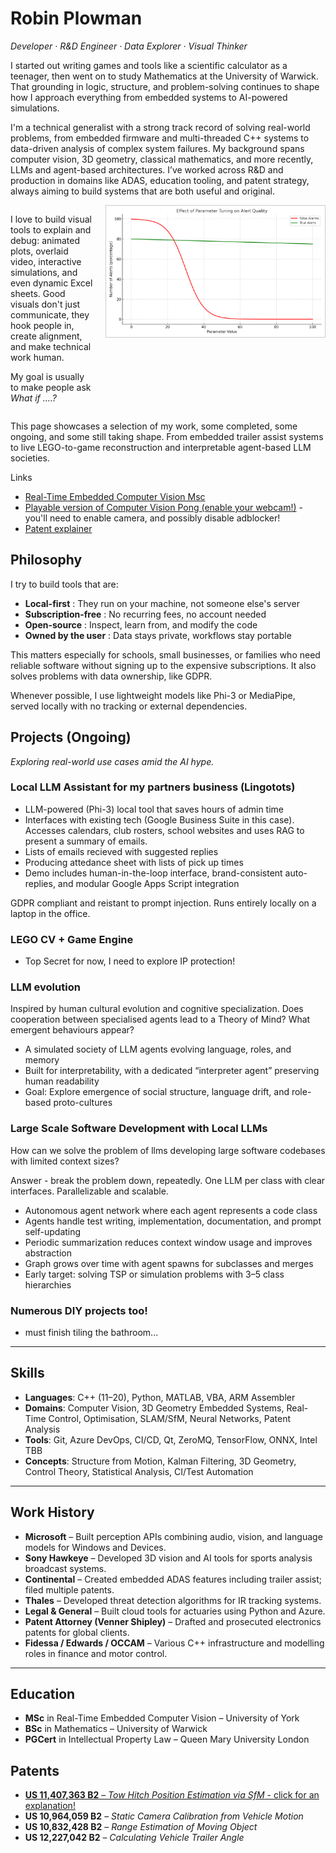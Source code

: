 # Robin Plowman

*Developer · R\&D Engineer · Data Explorer · Visual Thinker*

I started out writing games and tools like a scientific calculator as a teenager, then went on to study Mathematics at the University of Warwick. That grounding in logic, structure, and problem-solving continues to shape how I approach everything from embedded systems to AI-powered simulations.

I'm a technical generalist with a strong track record of solving real-world problems, from embedded firmware and multi-threaded C++ systems to data-driven analysis of complex system failures. My background spans computer vision, 3D geometry, classical mathematics, and more recently, LLMs and agent-based architectures. I’ve worked across R&D and production in domains like ADAS, education tooling, and patent strategy, always aiming to build systems that are both useful and original.


<div style="display: flex; align-items: flex-start;">
  <div style="flex: 1; padding-right: 20px;">
  <p></p>
    <p>I love to build visual tools to explain and debug: animated plots, overlaid video, interactive simulations, and even dynamic Excel sheets. Good visuals don't just communicate, they hook people in, create alignment, and make technical work human.</p>
    <p>My goal is usually to make people ask <i>What if ....?</i></p>
  </div>
  <img src="images/alert_graph_red_green.png" alt="True Alerts (True Positives) vs False Alarms (False Positives)" style="width: 350px; border: 1px solid #ccc;" />
</div>

This page showcases a selection of my work, some completed, some ongoing, and some still taking shape. From embedded trailer assist systems to live LEGO-to-game reconstruction and interpretable agent-based LLM societies.

Links
- [Real-Time Embedded Computer Vision Msc](Msc.md)
- [Playable version of Computer Vision Pong (enable your webcam!)](https://robbypee.github.io/HandPong/) - you'll need to enable camera, and possibly disable adblocker!
- [Patent explainer](Tow_Hitch_Position_Estimation_SfM.md)

## Philosophy

I try to build tools that are:

* **Local-first** : They run on your machine, not someone else's server
* **Subscription-free** : No recurring fees, no account needed
* **Open-source** : Inspect, learn from, and modify the code
* **Owned by the user** : Data stays private, workflows stay portable

This matters especially for schools, small businesses, or families who need reliable software without signing up to the expensive subscriptions. It also solves problems with data ownership, like GDPR.

Whenever possible, I use lightweight models like Phi-3 or MediaPipe, served locally with no tracking or external dependencies.

## Projects (Ongoing)

*Exploring real-world use cases amid the AI hype.*


### Local LLM Assistant for my partners business (Lingotots)
- LLM-powered (Phi-3) local tool that saves hours of admin time
- Interfaces with existing tech (Google Business Suite in this case). Accesses calendars, club rosters, school websites and uses RAG to present a summary of emails. 
- Lists of emails recieved with suggested replies
- Producing attedance sheet with lists of pick up times
- Demo includes human-in-the-loop interface, brand-consistent auto-replies, and modular Google Apps Script integration

GDPR compliant and reistant to prompt injection. 
Runs entirely locally on a laptop in the office.

### LEGO CV + Game Engine
- Top Secret for now, I need to explore IP protection!

### LLM evolution

Inspired by human cultural evolution and cognitive specialization. Does cooperation between specialised agents lead to a Theory of Mind? What emergent behaviours appear?

- A simulated society of LLM agents evolving language, roles, and memory
- Built for interpretability, with a dedicated “interpreter agent” preserving human readability
- Goal: Explore emergence of social structure, language drift, and role-based proto-cultures

### Large Scale Software Development with Local LLMs
How can we solve the problem of llms developing large software codebases with limited context sizes?

Answer - break the problem down, repeatedly. One LLM per class with clear interfaces. Parallelizable and scalable.

- Autonomous agent network where each agent represents a code class
- Agents handle test writing, implementation, documentation, and prompt self-updating
- Periodic summarization reduces context window usage and improves abstraction
- Graph grows over time with agent spawns for subclasses and merges
- Early target: solving TSP or simulation problems with 3–5 class hierarchies


### Numerous DIY projects too!
- must finish tiling the bathroom...

---

## Skills

* **Languages**: C++ (11–20), Python, MATLAB, VBA, ARM Assembler
* **Domains**: Computer Vision, 3D Geometry Embedded Systems, Real-Time Control, Optimisation, SLAM/SfM, Neural Networks, Patent Analysis
* **Tools**: Git, Azure DevOps, CI/CD, Qt, ZeroMQ, TensorFlow, ONNX, Intel TBB
* **Concepts**: Structure from Motion, Kalman Filtering, 3D Geometry, Control Theory, Statistical Analysis, CI/Test Automation

---

## Work History

* **Microsoft** – Built perception APIs combining audio, vision, and language models for Windows and Devices.
* **Sony Hawkeye** – Developed 3D vision and AI tools for sports analysis broadcast systems.
* **Continental** – Created embedded ADAS features including trailer assist; filed multiple patents.
* **Thales** – Developed threat detection algorithms for IR tracking systems.
* **Legal & General** – Built cloud tools for actuaries using Python and Azure.
* **Patent Attorney (Venner Shipley)** – Drafted and prosecuted electronics patents for global clients.
* **Fidessa / Edwards / OCCAM** – Various C++ infrastructure and modelling roles in finance and motor control.

---

## Education

* **MSc** in Real-Time Embedded Computer Vision – University of York
* **BSc** in Mathematics – University of Warwick
* **PGCert** in Intellectual Property Law – Queen Mary University London

## Patents

* [**US 11,407,363 B2**](Tow_Hitch_Position_Estimation_SfM)[ – ](Tow_Hitch_Position_Estimation_SfM)[*Tow Hitch Position Estimation via SfM*](Tow_Hitch_Position_Estimation_SfM)[ - click for an explanation!](Tow_Hitch_Position_Estimation_SfM)
* **US 10,964,059 B2** – *Static Camera Calibration from Vehicle Motion*
* **US 10,832,428 B2** – *Range Estimation of Moving Object*
* **US 12,227,042 B2** – *Calculating Vehicle Trailer Angle*

